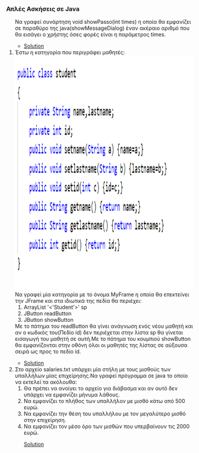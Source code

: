 <html>
<body>
<h3>Απλές Ασκήσεις σε Java</h3>
<ol>
</li>Να γραφεί συνάρτηση void showPasso(int times) η οποία θα εμφανίζει
σε παραθύρο της java(showMessageDialog) έναν ακέραιο αριθμό που θα εισάγει ο χρήστης όσες φορές είναι η παράμετρος times.</li>
<ul>
<li><a href="">Solution</a></li>
</ul>
<li>Έστω η κατηγορία που περιγράφει μαθητές:<br>
<img src="https://github.com/vasnastos/Page_Images/blob/master/src/javasimple2.png" width="1024" height="630"></img>
<br>
Να γραφεί μία κατηγορία με το όνομα MyFrame η οποία θα επεκτείνει την JFrame και στα ιδιωτικά της πεδία θα περιέχει:
   <ol>
   <li>ArrayList '<'Student'>' sp</li>
   <li>JButton readButton</li>
   <li>JButton showButton</li>
   </ol>
Με το πάτημα του readButton θα γίνει ανάγνωση ενός νέου μαθητή και αν ο κωδικός του(Πεδίο id) δεν περιέχεται στην λίστα sp θα γίνεται εισαγωγή του μαθητή σε αυτή.Με το πάτημα του κουμπιού showButton θα εμφανίζονται στην οθόνη όλοι οι μαθητές της λίστας σε αύξουσα σειρά ως προς το πεδίο id.</li>
<ul>
<li><a href="">Solution</a></li>
</ul>
<li>Στο αρχείο salaries.txt υπάρχει μία στήλη με τους μισθούς των υπαλλήλων μίας επιχείρησης.Να γραφεί πρόγραμμα σε java το οποίο να εκτελεί τα ακόλουθα:
<ol>
<li>Θα πρέπει να ανοίγει το αρχείο για διάβασμα και αν αυτό δεν υπάρχει να εμφανίζει μήνυμα λάθους.</li>
<li>Να εμφανίζει το πλήθος των υπαλλήλον με μισθό κάτω από 500 ευρώ.</li>
<li>Να εμφανίζει την θέση του υπαλλήλου με τον μεγαλύτερο μισθό στην επιχείρηση.</li>
<li>Να εμφανίζει τον μέσο όρο των μισθών που υπερβαίνουν τις 2000 ευρώ.</li>
</ol></li>
<ul>
<a href="">Solution</a></li>
</ul>
</ol>
</body>
</html>